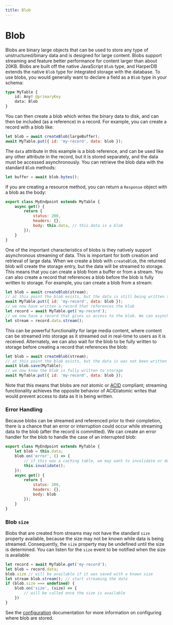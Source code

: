 ```yaml
---
title: Blob
---
```


# Blob

Blobs are binary large objects that can be used to store any type of unstructured/binary data and is designed for large content. Blobs support streaming and feature better performance for content larger than about 20KB. Blobs are built off the native JavaScript `Blob` type, and HarperDB extends the native `Blob` type for integrated storage with the database. To use blobs, you would generally want to declare a field as a `Blob` type in your schema:
```graphql
type MyTable {
	id: Any! @primaryKey
	data: Blob
}
```

You can then create a blob which writes the binary data to disk, and can then be included (as a reference) in a record. For example, you can create a record with a blob like:

```javascript
let blob = await createBlob(largeBuffer);
await MyTable.put({ id: 'my-record', data: blob });
```
The `data` attribute in this example is a blob reference, and can be used like any other attribute in the record, but it is stored separately, and the data must be accessed asynchronously. You can retrieve the blob data with the standard `Blob` methods:

```javascript
let buffer = await blob.bytes();
```

If you are creating a resource method, you can return a `Response` object with a blob as the body:

```javascript
export class MyEndpoint extends MyTable {
	async get() {
		return {
			status: 200,
			headers: {},
			body: this.data, // this.data is a blob
		});
	}
}
```
One of the important characteristics of blobs is they natively support asynchronous streaming of data. This is important for both creation and retrieval of large data. When we create a blob with `createBlob`, the returned blob will create the storage entry, but the data will be streamed to storage. This means that you can create a blob from a buffer or from a stream. You can also create a record that references a blob before the blob is fully written to storage. For example, you can create a blob from a stream:

```javascript
let blob = await createBlob(stream);
// at this point the blob exists, but the data is still being written to storage
await MyTable.put({ id: 'my-record', data: blob });
// we now have written a record that references the blob
let record = await MyTable.get('my-record');
// we now have a record that gives us access to the blob. We can asynchronously access the blob's data or stream the data, and it will be available as blob the stream is written to the blob.
let stream = record.data.stream();
```
This can be powerful functionality for large media content, where content can be streamed into storage as it streamed out in real-time to users as it is received.
Alternately, we can also wait for the blob to be fully written to storage before creating a record that references the blob:

```javascript
let blob = await createBlob(stream);
// at this point the blob exists, but the data is was not been written to storage
await blob.save(MyTable);
// we now know the blob is fully written to storage
await MyTable.put({ id: 'my-record', data: blob });
```

Note that this means that blobs are _not_ atomic or [ACID](https://en.wikipedia.org/wiki/ACID) compliant; streaming functionality achieves the opposite behavior of ACID/atomic writes that would prevent access to data as it is being written.  

### Error Handling
Because blobs can be streamed and referenced prior to their completion, there is a chance that an error or interruption could occur while streaming data to the blob (after the record is committed). We can create an error handler for the blob to handle the case of an interrupted blob:

```javascript
export class MyEndpoint extends MyTable {
	let blob = this.data;
	blob.on('error', () => {
		// if this was a caching table, we may want to invalidate or delete this record:
  		this.invalidate();
	});
	async get() {
		return {
			status: 200,
			headers: {},
			body: blob
		});
	}
}
```

### Blob `size`

Blobs that are created from streams may not have the standard `size` property available, because the size may not be known while data is being streamed. Consequently, the `size` property may be undefined until the size is determined. You can listen for the `size` event to be notified when the size is available:
```javascript
let record = await MyTable.get('my-record');
let blob = record.data;
blob.size // will be available if it was saved with a known size
let stream blob.stream(); // start streaming the data
if (blob.size === undefined) {
	blob.on('size', (size) => {
		// will be called once the size is available
	})
}

```

See the [configuration](../../deployments/configuration) documentation for more information on configuring where blob are stored. 
